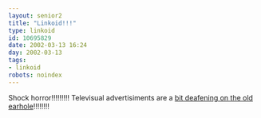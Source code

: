 ```yaml
---
layout: senior2
title: "Linkoid!!!"
type: linkoid
id: 10695829
date: 2002-03-13 16:24
day: 2002-03-13
tags:
- linkoid
robots: noindex
---
```

<p>Shock horror!!!!!!!!! Televisual advertisiments are a <a href="http://media.guardian.co.uk/broadcast/story/0,7493,666209,00.html" title="Wot next?!?!?!? The Antartic is found to be 'a tad nippy'!??!?!?">bit deafening on the old earhole</a>!!!!!!!!</p>
